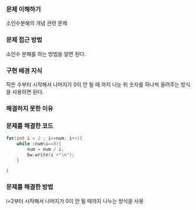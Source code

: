 ### 문제 이해하기
소인수분해의 개념 관련 문제

### 문제 접근 방법
소인수 분해를 하는 방법을 알면 된다.

### 구현 배경 지식
작은 수부터 시작해서 나머지가 0이 안 될 때 까지 나눈 뒤 숫자를 하나씩 올려주는 방식을 사용하면 된다.

### 해결하지 못한 이유

### 문제를 해결한 코드
```java
for(int i = 2 ; i<=num; i++){
    while (num%i==0){
        num = num / i;
        bw.write(i +"\n");
    }

}
```

### 문제를 해결한 방법
i=2부터 시작해서 나머지가 0이 안 될 때까지 나누는 방식을 사용
